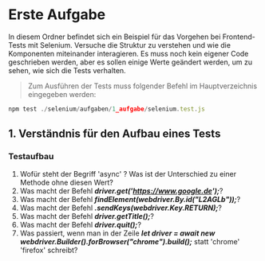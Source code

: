 # Erste Aufgabe

In diesem Ordner befindet sich ein Beispiel für das Vorgehen bei Frontend-Tests mit Selenium. Versuche die Struktur zu verstehen und
wie die Komponenten miteinander interagieren. Es muss noch kein eigener Code geschrieben werden, aber es sollen
einige Werte geändert werden, um zu sehen, wie sich die Tests verhalten.

> Zum Ausführen der Tests muss folgender Befehl im Hauptverzeichnis eingegeben werden:

```JavaScript
npm test ./selenium/aufgaben/1_aufgabe/selenium.test.js
```

## 1. Verständnis für den Aufbau eines Tests

### Testaufbau

1) Wofür steht der Begriff 'async' ? Was ist der Unterschied zu einer Methode ohne diesen Wert?
2) Was macht der Befehl ***driver.get('https://www.google.de');***?
3) Was macht der Befehl ***findElement(webdriver.By.id("L2AGLb"));***?
4) Was macht der Befehl ***.sendKeys(webdriver.Key.RETURN);***?
5) Was macht der Befehl ***driver.getTitle();***?
6) Was macht der Befehl ***driver.quit();***?
7) Was passiert, wenn man in der Zeile ***let driver = await new webdriver.Builder().forBrowser("chrome").build();*** statt 'chrome' 'firefox' schreibt?
